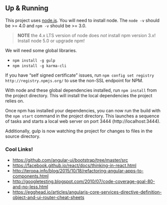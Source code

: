 
## Up & Running
This project uses [node.js](http://nodejs.org/). You will need to install node. The `node -v` should be >= 4.0 and `npm -v` should be >= 3.0.

> **NOTE** the 4.x LTS version of node does *not* install npm version 3.x! Install node 5.0 or upgrade npm!
  
  We will need some global libraries.
  
  * `npm install -g gulp`
  * `npm install -g karma-cli`

If you have “self signed certificate” issues, run `npm config set registry http://registry.npmjs.org/` to use the non-SSL endpoint for NPM.

With node and these global dependencies installed, run `npm install` from the project directory. This will install the local dependencies the project relies on.

Once npm has installed your dependencies, you can now run the build with the `npm start` command in the project directory. This launches a sequence of tasks and starts a local web server on port 3444 (http://localhost:3444).

Additionally, gulp is now watching the project for changes to files in the source directory.


### Cool Links!
* https://github.com/angular-ui/bootstrap/tree/master/src
* https://facebook.github.io/react/docs/thinking-in-react.html
* http://teropa.info/blog/2015/10/18/refactoring-angular-apps-to-components.html
* http://googletesting.blogspot.com/2010/07/code-coverage-goal-80-and-no-less.html
* https://egghead.io/articles/angularjs-core-services-directive-definition-object-and-ui-router-cheat-sheets
